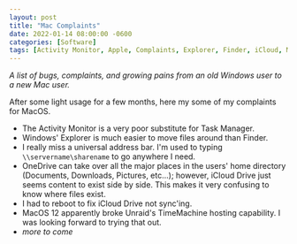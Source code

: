 ```yaml
---
layout: post
title: "Mac Complaints"
date: 2022-01-14 08:00:00 -0600
categories: [Software]
tags: [Activity Monitor, Apple, Complaints, Explorer, Finder, iCloud, MacOS, Microsoft, OneDrive, TimeMachine, Windows]
---
```


*A list of bugs, complaints, and growing pains from an old Windows user to a new Mac user.*

After some light usage for a few months, here my some of my complaints for MacOS.

* The Activity Monitor is a very poor substitute for Task Manager.
* Windows' Explorer is much easier to move files around than Finder.
* I really miss a universal address bar. I'm used to typing `\\servername\sharename` to go anywhere I need.
* OneDrive can take over all the major places in the users' home directory (Documents, Downloads, Pictures, etc...); however, iCloud Drive just seems content to exist side by side. This makes it very confusing to know where files exist.
* I had to reboot to fix iCloud Drive not sync'ing.
* MacOS 12 apparently broke Unraid's TimeMachine hosting capability. I was looking forward to trying that out.
* *more to come*
